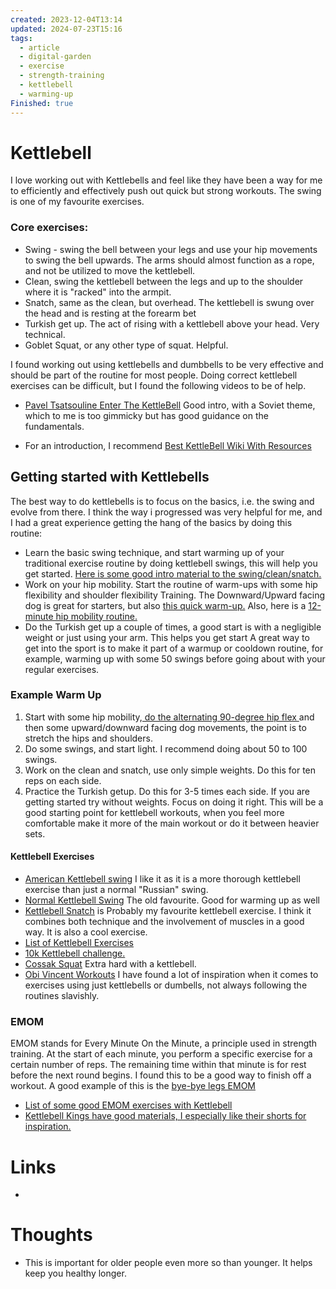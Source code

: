 ```yaml
---
created: 2023-12-04T13:14
updated: 2024-07-23T15:16
tags:
  - article
  - digital-garden
  - exercise
  - strength-training
  - kettlebell
  - warming-up
Finished: true
---
```

# Kettlebell
I love working out with Kettlebells and feel like they have been a way for me to efficiently and effectively push out quick but strong workouts. The swing is one of my favourite exercises. 

### Core exercises: 
- Swing - swing the bell between your legs and use your hip movements to swing the bell upwards. The arms should almost function as a rope, and not be utilized to move the kettlebell.
- Clean, swing the kettlebell between the legs and up to the shoulder where it is "racked" into the armpit. 
- Snatch, same as the clean, but overhead. The kettlebell is swung over the head and is resting at the forearm bet
- Turkish get up. The act of rising with a kettlebell above your head. Very technical. 
- Goblet Squat, or any other type of squat. Helpful.

I found working out using kettlebells and dumbbells to be very effective and should be part of the routine for most people. Doing correct kettlebell exercises can be difficult, but I found the following videos to be of help.


- [Pavel Tsatsouline Enter The KettleBell](https://youtu.be/cKx8xE8jJZs) Good intro, with a Soviet theme, which to me is too gimmicky but has good guidance on the fundamentals. 

- For an introduction, I recommend [Best KettleBell Wiki With Resources](https://www.reddit.com/r/Kettleballs/wiki/index/)
## Getting started with Kettlebells

The best way to do kettlebells is to focus on the basics, i.e. the swing and evolve from there. 
I think the way i progressed was very helpful for me, and I had a great experience getting the hang of the basics by doing this routine:

- Learn the basic swing technique, and start warming up of your traditional exercise routine by doing kettlebell swings, this will help you get started. [Here is some good intro material to the swing/clean/snatch.](https://www.reddit.com/r/Kettleballs/wiki/recommendedvideos/) 
- Work on your hip mobility. Start the routine of warm-ups with some hip flexibility and shoulder flexibility Training. The Downward/Upward facing dog is great for starters, but also [this quick warm-up.](https://www.youtube.com/watch?v=loiKkeFLnHw&ab_channel=WestcoastSCIPhysiotherapyPortCoquitlam) Also, here is a [12-minute hip mobility routine. ](https://youtu.be/jj2AAH6jbHk?si=tCJBRLIFtIWyDFH3)
- Do the Turkish get up a couple of times, a good start is with a negligible weight or just using your arm. This helps you get start
A great way to get into the sport is to make it part of a warmup or cooldown routine, for example, warming up with some 50 swings before going about with your regular exercises.  

### Example Warm Up

1. Start with some hip mobility,[ do the alternating 90-degree hip flex ](https://www.youtube.com/watch?v=m51AZSXMvEA&ab_channel=TheActiveLife)and then some upward/downward facing dog movements, the point is to stretch the hips and shoulders. 
2. Do some swings, and start light. I recommend doing about 50 to 100 swings. 
3. Work on the clean and snatch, use only simple weights. Do this for ten reps on each side. 
4. Practice the Turkish getup. Do this for 3-5 times each side. If you are getting started try without weights. Focus on doing it right. 
This will be a good starting point for kettlebell workouts, when you feel more comfortable make it more of the main workout or do it between heavier sets. 

#### Kettlebell Exercises

- [American Kettlebell swing](https://www.youtube.com/watch?v=d94xX-AQZ0A&ab_channel=Onnit) I like it as it is a more thorough kettlebell exercise than just a normal "Russian" swing.
- [Normal Kettlebell Swing](https://youtu.be/cKx8xE8jJZs?t=549) The old favourite. Good for warming up as well
- [Kettlebell Snatch](https://www.youtube.com/watch?v=Pm-b2XFeABA&ab_channel=CrossFit) is Probably my favourite kettlebell exercise. I think it combines both technique and the involvement of muscles in a good way. It is also a cool exercise. 
- [List of Kettlebell Exercises](https://youtu.be/__T3XxQB2Ng?t=111)
- [10k Kettlebell challenge.](https://forums.t-nation.com/t/the-10-000-swing-kettlebell-workout/283408)
- [Cossak Squat](https://www.youtube.com/watch?v=p_scPPvWD2I&ab_channel=TomMorrison) Extra hard with a kettlebell.
- [Obi Vincent Workouts](https://www.youtube.com/playlist?list=PLj6G9fPqougk6c93KSpvzGhHKCxY-RZ8O) I have found a lot of inspiration when it comes to exercises using just kettlebells or dumbells, not always following the routines slavishly.


### EMOM 
EMOM stands for Every Minute On the Minute, a principle used in strength training. At the start of each minute, you perform a specific exercise for a certain number of reps. The remaining time within that minute is for rest before the next round begins. I found this to be a good way to finish off a workout.  A good example of this is the [bye-bye legs EMOM](https://youtu.be/Zf9ElVivHC4?list=PLj6G9fPqougk6c93KSpvzGhHKCxY-RZ8O&t=732)
- [List of some good EMOM exercises with Kettlebell](https://www.boxrox.com/emom-crossfit-kettlebell-workouts-to-improve-skill/)
- [Kettlebell Kings have good materials, I especially like their shorts for inspiration. ](https://www.youtube.com/@KettlebellKingsAustin)


# Links
- 

# Thoughts 
- This is important for older people even more so than younger. It helps keep you healthy longer. 


